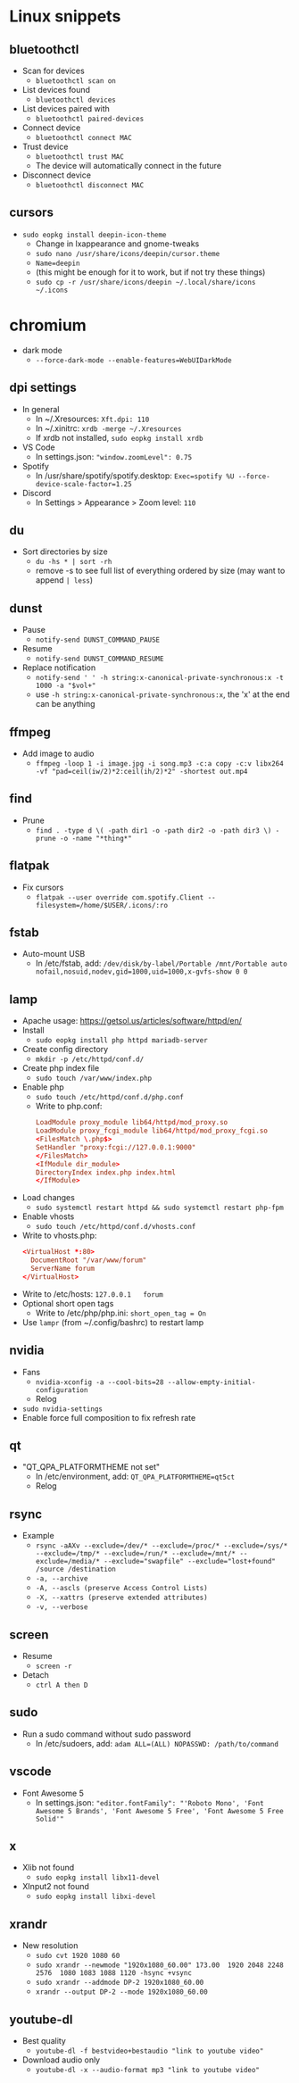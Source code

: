 # Linux snippets

## bluetoothctl
- Scan for devices
  - `bluetoothctl scan on`
- List devices found
  - `bluetoothctl devices`
- List devices paired with
  - `bluetoothctl paired-devices`
- Connect device
  - `bluetoothctl connect MAC`
- Trust device
  - `bluetoothctl trust MAC`
  - The device will automatically connect in the future
- Disconnect device
  - `bluetoothctl disconnect MAC`

## cursors
- `sudo eopkg install deepin-icon-theme`
  - Change in lxappearance and gnome-tweaks
  -	`sudo nano /usr/share/icons/deepin/cursor.theme`
  -	`Name=deepin`
  -	(this might be enough for it to work, but if not try these things)
  -	`sudo cp -r /usr/share/icons/deepin ~/.local/share/icons ~/.icons`

# chromium
- dark mode
  - `--force-dark-mode --enable-features=WebUIDarkMode`

## dpi settings
- In general
  - In ~/.Xresources: `Xft.dpi: 110`
  - In ~/.xinitrc: `xrdb -merge ~/.Xresources`
  - If xrdb not installed, `sudo eopkg install xrdb`
- VS Code
  - In settings.json: `"window.zoomLevel": 0.75`
- Spotify
  - In /usr/share/spotify/spotify.desktop: `Exec=spotify %U --force-device-scale-factor=1.25`
- Discord
  - In Settings > Appearance > Zoom level: `110`

## du
- Sort directories by size
  - `du -hs * | sort -rh`
  - remove -s to see full list of everything ordered by size (may want to append `| less`)

## dunst
- Pause
  - `notify-send DUNST_COMMAND_PAUSE`
- Resume
  - `notify-send DUNST_COMMAND_RESUME`
- Replace notification
  - `notify-send ' ' -h string:x-canonical-private-synchronous:x -t 1000 -a "$vol+"`
  - use `-h string:x-canonical-private-synchronous:x`, the 'x' at the end can be anything

## ffmpeg
- Add image to audio
  - `ffmpeg -loop 1 -i image.jpg -i song.mp3 -c:a copy -c:v libx264 -vf "pad=ceil(iw/2)*2:ceil(ih/2)*2" -shortest out.mp4`

## find
- Prune
  - `find . -type d \( -path dir1 -o -path dir2 -o -path dir3 \) -prune -o -name "*thing*"`

## flatpak
- Fix cursors
  - `flatpak --user override com.spotify.Client --filesystem=/home/$USER/.icons/:ro`

## fstab
- Auto-mount USB
  - In /etc/fstab, add: `/dev/disk/by-label/Portable /mnt/Portable auto nofail,nosuid,nodev,gid=1000,uid=1000,x-gvfs-show 0 0`

## lamp
- Apache usage: https://getsol.us/articles/software/httpd/en/
- Install
  - `sudo eopkg install php httpd mariadb-server`
- Create config directory
  - `mkdir -p /etc/httpd/conf.d/`
- Create php index file
  - `sudo touch /var/www/index.php`
- Enable php
  - `sudo touch /etc/httpd/conf.d/php.conf`
  - Write to php.conf:
    ```conf
    LoadModule proxy_module lib64/httpd/mod_proxy.so
    LoadModule proxy_fcgi_module lib64/httpd/mod_proxy_fcgi.so
    <FilesMatch \.php$>
    SetHandler "proxy:fcgi://127.0.0.1:9000"
    </FilesMatch>
    <IfModule dir_module>
    DirectoryIndex index.php index.html
    </IfModule>
    ```
- Load changes
  - `sudo systemctl restart httpd && sudo systemctl restart php-fpm`
- Enable vhosts
  - `sudo touch /etc/httpd/conf.d/vhosts.conf`
- Write to vhosts.php:
  ```conf
  <VirtualHost *:80>
    DocumentRoot "/var/www/forum"
    ServerName forum
  </VirtualHost>
  ```
- Write to /etc/hosts: `127.0.0.1   forum`
- Optional short open tags
  - Write to /etc/php/php.ini: `short_open_tag = On`
- Use `lampr` (from ~/.config/bashrc) to restart lamp

## nvidia
- Fans
  - `nvidia-xconfig -a --cool-bits=28 --allow-empty-initial-configuration`
  - Relog
- `sudo nvidia-settings`
- Enable force full composition to fix refresh rate

## qt
- "QT\_QPA\_PLATFORMTHEME not set"
  - In /etc/environment, add: `QT_QPA_PLATFORMTHEME=qt5ct`
  - Relog

## rsync
- Example
  - `rsync -aAXv --exclude=/dev/* --exclude=/proc/* --exclude=/sys/* --exclude=/tmp/* --exclude=/run/* --exclude=/mnt/* --exclude=/media/* --exclude="swapfile" --exclude="lost+found" /source /destination`
  - `-a, --archive`
  - `-A, --ascls (preserve Access Control Lists)`
  - `-X, --xattrs (preserve extended attributes)`
  - `-v, --verbose`

## screen
- Resume
  - `screen -r`
- Detach
  - `ctrl A then D`

## sudo
- Run a sudo command without sudo password
  - In /etc/sudoers, add: `adam ALL=(ALL) NOPASSWD: /path/to/command`

## vscode
- Font Awesome 5
  - In settings.json: `"editor.fontFamily": "'Roboto Mono', 'Font Awesome 5 Brands', 'Font Awesome 5 Free', 'Font Awesome 5 Free Solid'"`

## x
- Xlib not found
  - `sudo eopkg install libx11-devel`
- XInput2 not found
  - `sudo eopkg install libxi-devel`

## xrandr
- New resolution
  - `sudo cvt 1920 1080 60`
  - `sudo xrandr --newmode "1920x1080_60.00" 173.00  1920 2048 2248 2576  1080 1083 1088 1120 -hsync +vsync`
  - `sudo xrandr --addmode DP-2 1920x1080_60.00`
  - `xrandr --output DP-2 --mode 1920x1080_60.00`

## youtube-dl
- Best quality
  - `youtube-dl -f bestvideo+bestaudio "link to youtube video"`
- Download audio only
  - `youtube-dl -x --audio-format mp3 "link to youtube video"`